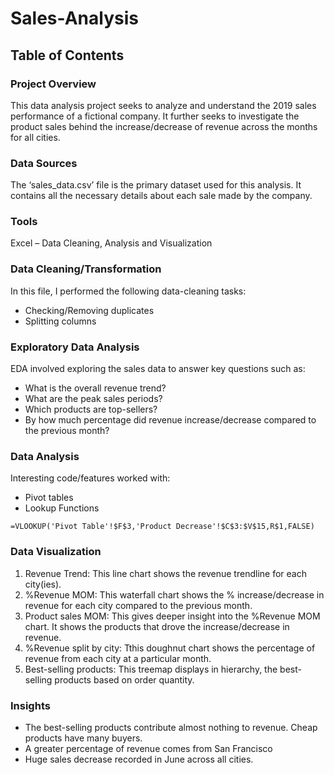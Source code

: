 # Sales-Analysis

## Table of Contents

### Project Overview
This data analysis project seeks to analyze and understand the 2019 sales performance of a fictional company. It further seeks to investigate the product sales behind the increase/decrease of revenue across the months for all cities.

### Data Sources
The ‘sales_data.csv’ file is the primary dataset used for this analysis. It contains all the necessary details about each sale made by the company.

### Tools
Excel – Data Cleaning, Analysis and Visualization

### Data Cleaning/Transformation
In this file, I performed the following data-cleaning tasks:
-	Checking/Removing duplicates
-	Splitting columns
  
### Exploratory Data Analysis
EDA involved exploring the sales data to answer key questions such as:
-	What is the overall revenue trend?
-	What are the peak sales periods?
-	Which products are top-sellers?
-	By how much percentage did revenue increase/decrease compared to the previous month?
  
### Data Analysis
Interesting code/features worked with:
-	Pivot tables
-	Lookup Functions
  
```excel
=VLOOKUP('Pivot Table'!$F$3,'Product Decrease'!$C$3:$V$15,R$1,FALSE)
```

### Data Visualization
1. Revenue Trend: This line chart shows the revenue trendline for each city(ies).
2. %Revenue MOM: This waterfall chart shows the % increase/decrease in revenue for each city compared to the previous month.
3. Product sales MOM: This gives deeper insight into the %Revenue MOM chart. It shows the products that drove the increase/decrease in revenue.
4. %Revenue split by city: Tthis doughnut chart shows the percentage of revenue from each city at a particular month.
5. Best-selling products: This treemap displays in hierarchy, the best-selling products based on order quantity.

### Insights
-	The best-selling products contribute almost nothing to revenue. Cheap products have many buyers.
-	A greater percentage of revenue comes from San Francisco
-	Huge sales decrease recorded in June across all cities.
